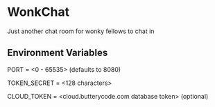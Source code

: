 # WonkChat

Just another chat room for wonky fellows to chat in

## Environment Variables
PORT = <0 - 65535> (defaults to 8080)

TOKEN_SECRET = <128 characters>

CLOUD_TOKEN = <cloud.butterycode.com database token> (optional)
